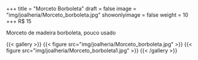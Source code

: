 +++
title = "Morceto Borboleta"
draft = false
image = "img/joalheria/Morceto_borboleta.jpg"
showonlyimage = false
weight = 10
+++
<span class="price">R$ 15</span>

<!--more-->

Morceto de madeira borboleta, pouco usado

{{< gallery >}}
{{< figure src="img/joalheria/Morceto_borboleta.jpg" >}}
{{< figure src="img/joalheria/Morceto_borboleta1.jpg" >}}
{{< /gallery >}}
